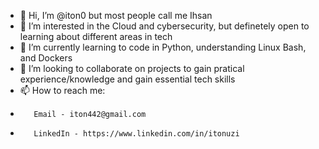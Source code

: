 - 👋 Hi, I’m @iton0 but most people call me Ihsan 
- 👀 I’m interested in the Cloud and cybersecurity, but definetely open to learning about different areas in tech
- 🌱 I’m currently learning to code in Python, understanding Linux Bash, and Dockers
- 💞️ I’m looking to collaborate on projects to gain pratical experience/knowledge and gain essential tech skills 
- 📫 How to reach me: 
-        Email - iton442@gmail.com
-        LinkedIn - https://www.linkedin.com/in/itonuzi

<!---
iton0/iton0 is a ✨ special ✨ repository because its `README.md` (this file) appears on your GitHub profile.
You can click the Preview link to take a look at your changes.
--->
